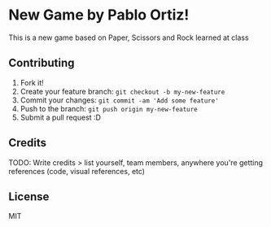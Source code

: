 # New Game by Pablo Ortiz!

This is a new game based on Paper, Scissors and Rock learned at class

## Contributing

1. Fork it!
2. Create your feature branch: `git checkout -b my-new-feature`
3. Commit your changes: `git commit -am 'Add some feature'`
4. Push to the branch: `git push origin my-new-feature`
5. Submit a pull request :D


## Credits

TODO: Write credits > list yourself, team members, anywhere you're getting references (code, visual references, etc)

## License

MIT
